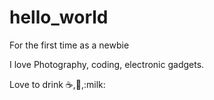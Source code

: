 # hello_world
For the first time as a newbie

I love Photography, coding, electronic gadgets.

Love to drink :coffee:,:tea:,:milk:
